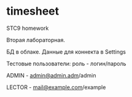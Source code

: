 # timesheet
STC9 homework

Вторая лабораторная.

БД в облаке. Данные для коннекта в Settings

Тестовые пользователи: роль - логин/пароль

ADMIN - admin@admin.adm/admin

LECTOR - mail@example.com/example
